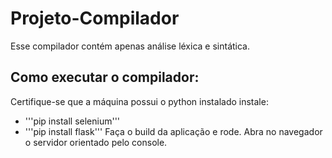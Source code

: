 # Projeto-Compilador
Esse compilador contém apenas análise léxica e sintática.


## Como executar o compilador:
Certifique-se que a máquina possui o python instalado
instale:
- '''pip install selenium'''
- '''pip install flask'''
Faça o build da aplicação e rode.
Abra no navegador o servidor orientado pelo console.